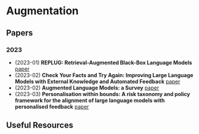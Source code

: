 # Augmentation

## Papers

### 2023

- (2023-01) **REPLUG: Retrieval-Augmented Black-Box Language Models** [paper](https://arxiv.org/abs/2301.12652)
- (2023-02) **Check Your Facts and Try Again: Improving Large Language Models with External Knowledge and Automated Feedback** [paper](https://arxiv.org/abs/2302.12813)
- (2023-02) **Augmented Language Models: a Survey** [paper](https://arxiv.org/abs/2302.07842)
- (2023-03) **Personalisation within bounds: A risk taxonomy and policy framework for the alignment of large language models with personalised feedback** [paper](https://arxiv.org/abs/2303.05453)

## Useful Resources